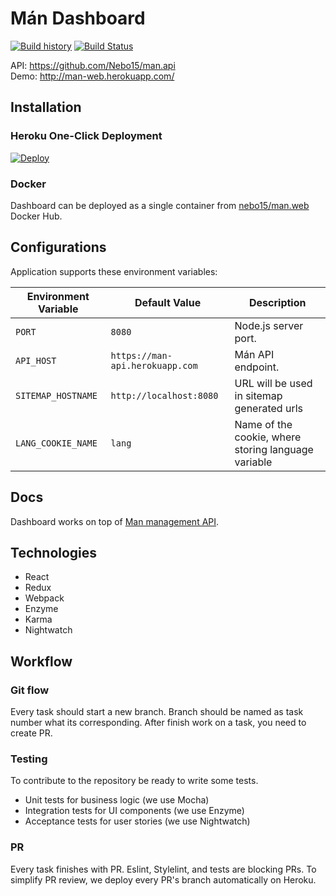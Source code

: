 # Mán Dashboard

[![Build history](https://buildstats.info/travisci/chart/Nebo15/man.web)](https://travis-ci.org/Nebo15/man.web)
[![Build Status](https://travis-ci.org/Nebo15/man.web.svg?branch=master)](https://travis-ci.org/Nebo15/man.web)

API: https://github.com/Nebo15/man.api    
Demo: http://man-web.herokuapp.com/

## Installation

### Heroku One-Click Deployment

[![Deploy](https://www.herokucdn.com/deploy/button.svg)](https://heroku.com/deploy?template=https://github.com/nebo15/man.web)

### Docker

Dashboard can be deployed as a single container from [nebo15/man.web](https://hub.docker.com/r/nebo15/man.web/) Docker Hub.

## Configurations

Application supports these environment variables:

| Environment Variable  | Default Value           | Description |
| --------------------- | ----------------------- | ----------- |
| `PORT`                | `8080`                  | Node.js server port. |
| `API_HOST`            | `https://man-api.herokuapp.com` | Mán API endpoint. |
| `SITEMAP_HOSTNAME`    | `http://localhost:8080` | URL will be used in sitemap generated urls |
| `LANG_COOKIE_NAME`    | `lang`                  | Name of the cookie, where storing language variable |

## Docs

Dashboard works on top of [Man management API](http://docs.man2.apiary.io).

## Technologies

- React
- Redux
- Webpack
- Enzyme
- Karma
- Nightwatch

## Workflow

### Git flow

Every task should start a new branch. Branch should be named as task number what its corresponding.
After finish work on a task, you need to create PR.

### Testing

To contribute to the repository be ready to write some tests.

- Unit tests for business logic (we use Mocha)
- Integration tests for UI components (we use Enzyme)
- Acceptance tests for user stories (we use Nightwatch)

### PR

Every task finishes with PR. Eslint, Stylelint, and tests are blocking PRs. To simplify PR review, we deploy every PR's branch automatically on Heroku.
